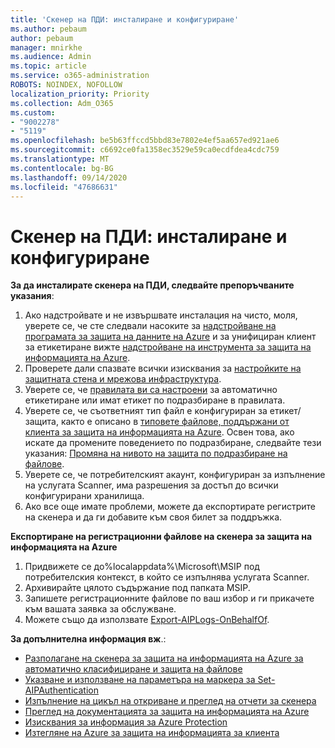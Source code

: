```yaml
---
title: 'Скенер на ПДИ: инсталиране и конфигуриране'
ms.author: pebaum
author: pebaum
manager: mnirkhe
ms.audience: Admin
ms.topic: article
ms.service: o365-administration
ROBOTS: NOINDEX, NOFOLLOW
localization_priority: Priority
ms.collection: Adm_O365
ms.custom:
- "9002278"
- "5119"
ms.openlocfilehash: be5b63ffccd5bbd83e7802e4ef5aa657ed921ae6
ms.sourcegitcommit: c6692ce0fa1358ec3529e59ca0ecdfdea4cdc759
ms.translationtype: MT
ms.contentlocale: bg-BG
ms.lasthandoff: 09/14/2020
ms.locfileid: "47686631"
---
```

# <a name="aip-scanner-installation-and-configuration"></a>Скенер на ПДИ: инсталиране и конфигуриране

**За да инсталирате скенера на ПДИ, следвайте препоръчваните указания**:

1. Ако надстройвате и не извършвате инсталация на чисто, моля, уверете се, че сте следвали насоките за [надстройване на програмата за защита на данните на Azure](https://docs.microsoft.com/azure/information-protection/rms-client/client-admin-guide#upgrading-the-azure-information-protection-scanner) и за унифициран клиент за етикетиране вижте [надстройване на инструмента за защита на информацията на Azure](https://docs.microsoft.com/azure/information-protection/rms-client/clientv2-admin-guide#upgrading-the-azure-information-protection-scanner).
2. Проверете дали спазвате всички изисквания за [настройките на защитната стена и мрежова инфраструктура](https://docs.microsoft.com/azure/information-protection/requirements#firewalls-and-network-infrastructure).
3. Уверете се, че [правилата ви са настроени](https://docs.microsoft.com/azure/information-protection/configure-policy) за автоматично етикетиране или имат етикет по подразбиране в правилата.
4. Уверете се, че съответният тип файл е конфигуриран за етикет/защита, както е описано в [типовете файлове, поддържани от клиента за защита на информацията на Azure](https://docs.microsoft.com/azure/information-protection/rms-client/client-admin-guide-file-types#supported-file-types-for-classification-and-protection). Освен това, ако искате да промените поведението по подразбиране, следвайте тези указания: [Промяна на нивото на защита по подразбиране на файлове](https://docs.microsoft.com/azure/information-protection/rms-client/client-admin-guide-file-types#changing-the-default-protection-level-of-files).
5. Уверете се, че потребителският акаунт, конфигуриран за изпълнение на услугата Scanner, има разрешения за достъп до всички конфигурирани хранилища.
6. Ако все още имате проблеми, можете да експортирате регистрите на скенера и да ги добавите към своя билет за поддръжка.

**Експортиране на регистрационни файлове на скенера за защита на информацията на Azure**

1. Придвижете се до%localappdata%\Microsoft\MSIP под потребителския контекст, в който се изпълнява услугата Scanner.
2. Архивирайте цялото съдържание под папката MSIP.
3. Запишете регистрационните файлове по ваш избор и ги прикачете към вашата заявка за обслужване.
4. Можете също да използвате [Export-AIPLogs-OnBehalfOf](https://docs.microsoft.com/powershell/module/azureinformationprotection/export-aiplogs?view=azureipps).

**За допълнителна информация вж**.:
- [Разполагане на скенера за защита на информацията на Azure за автоматично класифициране и защита на файлове](https://docs.microsoft.com/azure/information-protection/deploy-aip-scanner)
- [Указване и използване на параметъра на маркера за Set-AIPAuthentication](https://docs.microsoft.com/azure/information-protection/rms-client/client-admin-guide-powershell#specify-and-use-the-token-parameter-for-set-aipauthentication)
- [Изпълнение на цикъл на откриване и преглед на отчети за скенера](https://docs.microsoft.com/azure/information-protection/deploy-aip-scanner#run-a-discovery-cycle-and-view-reports-for-the-scanner)
- [Преглед на документацията за защита на информацията на Azure](https://docs.microsoft.com/azure/information-protection/what-is-information-protection)
- [Изисквания за информация за Azure Protection](https://docs.microsoft.com/azure/information-protection/get-started/requirements)
- [Изтегляне на Azure за защита на информацията за клиента](https://www.microsoft.com/download/details.aspx?id=53018)
